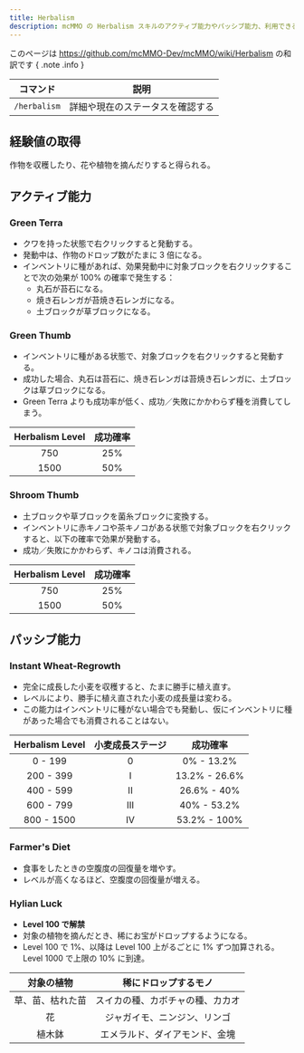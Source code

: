 ```yaml
---
title: Herbalism
description: mcMMO の Herbalism スキルのアクティブ能力やパッシブ能力、利用できるコマンドについて解説します
---
```


このページは <https://github.com/mcMMO-Dev/mcMMO/wiki/Herbalism> の和訳です
{ .note .info }

|コマンド|説明|
|:------:|:--:|
|`/herbalism`|詳細や現在のステータスを確認する|

## 経験値の取得
作物を収穫したり、花や植物を摘んだりすると得られる。

## アクティブ能力

### Green Terra
  * クワを持った状態で右クリックすると発動する。
  * 発動中は、作物のドロップ数がたまに 3 倍になる。
  * インベントリに種があれば、効果発動中に対象ブロックを右クリックすることで次の効果が 100% の確率で発生する：
    * 丸石が苔石になる。
    * 焼き石レンガが苔焼き石レンガになる。
    * 土ブロックが草ブロックになる。

### Green Thumb
  * インベントリに種がある状態で、対象ブロックを右クリックすると発動する。
  * 成功した場合、丸石は苔石に、焼き石レンガは苔焼き石レンガに、土ブロックは草ブロックになる。
  * Green Terra よりも成功率が低く、成功／失敗にかかわらず種を消費してしまう。

| Herbalism Level | 成功確率 |
|:---------------:|:--------:|
|       750       |    25%   |
|      1500       |    50%   |

### Shroom Thumb
  * 土ブロックや草ブロックを菌糸ブロックに変換する。
  * インベントリに赤キノコや茶キノコがある状態で対象ブロックを右クリックすると、以下の確率で効果が発動する。
  * 成功／失敗にかかわらず、キノコは消費される。

| Herbalism Level | 成功確率 |
|:---------------:|:--------:|
|       750       |    25%   |
|      1500       |    50%   |

## パッシブ能力

### Instant Wheat-Regrowth
  * 完全に成長した小麦を収穫すると、たまに勝手に植え直す。
  * レベルにより、勝手に植え直された小麦の成長量は変わる。
  * この能力はインベントリに種がない場合でも発動し、仮にインベントリに種があった場合でも消費されることはない。

| Herbalism Level | 小麦成長ステージ |    成功確率     |
|:---------------:|:----------------:|:---------------:|
|     0 -  199    |         0        |     0% - 13.2%  |
|   200 -  399    |         I        |  13.2% - 26.6%  |
|   400 -  599    |        II        |  26.6% - 40%    |
|   600 -  799    |       III        |    40% - 53.2%  |
|   800 - 1500    |        IV        |  53.2% - 100%   |

### Farmer's Diet
  * 食事をしたときの空腹度の回復量を増やす。
  * レベルが高くなるほど、空腹度の回復量が増える。

### Hylian Luck
  * **Level 100 で解禁**
  * 対象の植物を摘んだとき、稀にお宝がドロップするようになる。
  * Level 100 で 1%、以降は Level 100 上がるごとに 1% ずつ加算される。Level 1000 で上限の 10% に到達。

|    対象の植物    |       稀にドロップするモノ       |
|:----------------:|:--------------------------------:|
| 草、苗、枯れた苗 | スイカの種、カボチャの種、カカオ |
|        花        |   ジャガイモ、ニンジン、リンゴ   |
|      植木鉢      |  エメラルド、ダイアモンド、金塊  |

